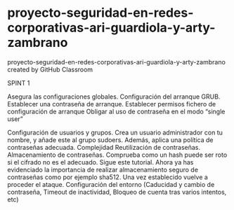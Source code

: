 # proyecto-seguridad-en-redes-corporativas-ari-guardiola-y-arty-zambrano
proyecto-seguridad-en-redes-corporativas-ari-guardiola-y-arty-zambrano created by GitHub Classroom

SPINT 1

Asegura las configuraciones globales.
Configuración del arranque GRUB.
Establecer una contraseña de arranque.
Establecer permisos fichero de configuración de arranque
Obligar al uso de contraseña en el modo “single user”

Configuración de usuarios y grupos. Crea un usuario administrador con tu nombre, y añade este al grupo sudoers. Además, aplica  una política de contraseñas adecuada. 
Complejidad
Reutilización de contraseñas.
Almacenamiento de contraseñas. Comprueba como un hash puede ser roto si el cifrado no es el adecuado. Sigue este tutorial.
Ahora ya has evidenciado la importancia de realizar almacenamiento seguro de contraseñas como por ejemplo sha512. Una vez establecido vuelve a proceder el ataque.
Configuración del entorno (Caducidad y cambio de contraseña, Timeout de inactividad, Bloqueo de cuenta tras varios intentos, etc)
